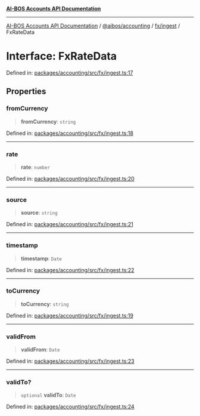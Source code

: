 [**AI-BOS Accounts API Documentation**](../../../../../README.md)

***

[AI-BOS Accounts API Documentation](../../../../../README.md) / [@aibos/accounting](../../../README.md) / [fx/ingest](../README.md) / FxRateData

# Interface: FxRateData

Defined in: [packages/accounting/src/fx/ingest.ts:17](https://github.com/pohlai88/accounts/blob/48103fb36d28b2b9bfb33472b6de2f719773cde9/packages/accounting/src/fx/ingest.ts#L17)

## Properties

### fromCurrency

> **fromCurrency**: `string`

Defined in: [packages/accounting/src/fx/ingest.ts:18](https://github.com/pohlai88/accounts/blob/48103fb36d28b2b9bfb33472b6de2f719773cde9/packages/accounting/src/fx/ingest.ts#L18)

***

### rate

> **rate**: `number`

Defined in: [packages/accounting/src/fx/ingest.ts:20](https://github.com/pohlai88/accounts/blob/48103fb36d28b2b9bfb33472b6de2f719773cde9/packages/accounting/src/fx/ingest.ts#L20)

***

### source

> **source**: `string`

Defined in: [packages/accounting/src/fx/ingest.ts:21](https://github.com/pohlai88/accounts/blob/48103fb36d28b2b9bfb33472b6de2f719773cde9/packages/accounting/src/fx/ingest.ts#L21)

***

### timestamp

> **timestamp**: `Date`

Defined in: [packages/accounting/src/fx/ingest.ts:22](https://github.com/pohlai88/accounts/blob/48103fb36d28b2b9bfb33472b6de2f719773cde9/packages/accounting/src/fx/ingest.ts#L22)

***

### toCurrency

> **toCurrency**: `string`

Defined in: [packages/accounting/src/fx/ingest.ts:19](https://github.com/pohlai88/accounts/blob/48103fb36d28b2b9bfb33472b6de2f719773cde9/packages/accounting/src/fx/ingest.ts#L19)

***

### validFrom

> **validFrom**: `Date`

Defined in: [packages/accounting/src/fx/ingest.ts:23](https://github.com/pohlai88/accounts/blob/48103fb36d28b2b9bfb33472b6de2f719773cde9/packages/accounting/src/fx/ingest.ts#L23)

***

### validTo?

> `optional` **validTo**: `Date`

Defined in: [packages/accounting/src/fx/ingest.ts:24](https://github.com/pohlai88/accounts/blob/48103fb36d28b2b9bfb33472b6de2f719773cde9/packages/accounting/src/fx/ingest.ts#L24)
